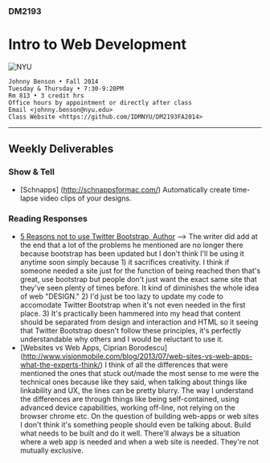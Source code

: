 ### DM2193

# Intro to Web Development

![NYU](http://j-hnnybens-n.com/capture/imami.png)

    Johnny Benson • Fall 2014
    Tuesday & Thursday • 7:30-9:20PM
    Rm 813 • 3 credit hrs
    Office hours by appointment or directly after class
    Email <johnny.benson@nyu.edu>
    Class Website <https://github.com/IDMNYU/DM2193FA2014>

---

## Weekly Deliverables 

### Show & Tell
* [Schnapps] (http://schnappsformac.com/)
Automatically create time-lapse video clips of your designs.

### Reading Responses
* [5 Reasons not to use Twitter Bootstrap, Author](http://www.zingdesign.com/5-reasons-not-to-use-twitter-bootstrap/) --> The writer did add at the end that a lot of the problems he mentioned are no longer there because bootstrap has been updated but I don't think I'll be using it anytime soon simply because 1) it sacrifices creativity. I think if someone needed a site just for the function of being reached then that's great, use bootstrap but people don't just want the exact same site that they've seen plenty of times before. It kind of diminishes the whole idea of web "DESIGN." 2) I'd just be too lazy to update my code to accomodate Twitter Bootstrap when it's not even needed in the first place. 3) It's practically been hammered into my head that content should be separated from design and interaction and HTML so it seeing that Twitter Bootstrap doesn't follow these principles, it's perfectly understandable why others and I would be reluctant to use it.
* [Websites vs Web Apps, Ciprian Borodescu] (http://www.visionmobile.com/blog/2013/07/web-sites-vs-web-apps-what-the-experts-think/) I think of all the differences that were mentioned the ones that stuck out/made the most sense to me were the technical ones because like they said, when talking about things like linkability and UX, the lines can be pretty blurry. The way I understand the differences are through things like being self-contained, using advanced device capabilities, working off-line, not relying on the browser chrome etc. On the question of building web-apps or web sites I don't think it's something people should even be talking about. Build what needs to be built and do it well. There'll always be a situation where a web app is needed and when a web site is needed. They're not mutually exclusive.
